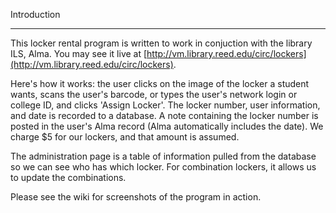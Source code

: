 Introduction
**************************
This locker rental program is written to work in conjuction with the library ILS, Alma. 
You may see it live at [http://vm.library.reed.edu/circ/lockers](http://vm.library.reed.edu/circ/lockers).

Here's how it works: the user clicks on the image of the locker a student wants, scans the user's barcode, or types the user's network login or college ID, and clicks 'Assign Locker'. The locker number, user information, and date is recorded to a database. A note containing the locker number is posted in the user's Alma record (Alma automatically includes the date). We charge $5 for our lockers, and that amount is assumed. 

The administration page is a table of information pulled from the database so we can see who has which locker. For combination lockers, it allows us to update the combinations. 

Please see the wiki for screenshots of the program in action. 
